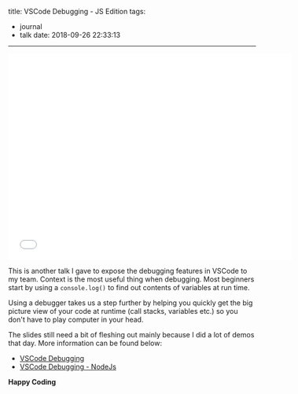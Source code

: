title: VSCode Debugging - JS Edition
tags:
  - journal
  - talk
date: 2018-09-26 22:33:13
---


<iframe src="//slides.com/nanagodchildadane/deck-2/embed" width="576" height="420" scrolling="no" frameborder="0" webkitallowfullscreen mozallowfullscreen allowfullscreen></iframe>

This is another talk I gave to expose the debugging features in VSCode to my team. Context is the most useful thing when debugging. Most beginners start by using a `console.log()` to find out contents of variables at run time.

Using a debugger takes us a step further by helping you quickly get the big picture view of your code at runtime (call stacks, variables etc.) so you don't have to play computer in your head.

The slides still need a bit of fleshing out mainly because I did a lot of demos that day. More information can be found below:

- [VSCode Debugging](https://code.visualstudio.com/docs/editor/debugging)
- [VSCode Debugging - NodeJs](https://code.visualstudio.com/docs/nodejs/nodejs-debugging)

__Happy Coding__